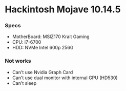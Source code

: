 # Hackintosh Mojave 10.14.5

### Specs

 - MotherBoard: MSIZ170 Krait Gaming
 - CPU: i7-6700
 - HDD: NVMe Intel 600p 256G

### Not works

- Can't use Nvidia Graph Card
- Can't use dual monitor with internal GPU (HD530)
- Can't sleep
